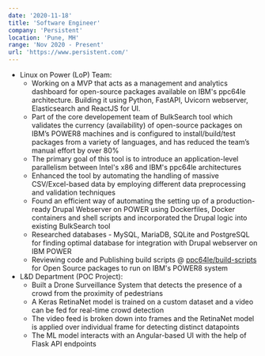 ```yaml
---
date: '2020-11-18'
title: 'Software Engineer'
company: 'Persistent'
location: 'Pune, MH'
range: 'Nov 2020 - Present'
url: 'https://www.persistent.com/'
---
```


- Linux on Power (LoP) Team:
    - Working on a MVP that acts as a management and analytics dashboard for open-source packages available on IBM's ppc64le architecture. Building it using Python, FastAPI, Uvicorn webserver, Elasticsearch and ReactJS for UI.
    - Part of the core developement team of BulkSearch tool which validates the currency (availability) of open-source packages on IBM’s POWER8 machines and is configured to install/build/test packages from a variety of languages, and has reduced the team’s manual effort by over 80%
    - The primary goal of this tool is to introduce an application-level parallelism between Intel's x86 and IBM's ppc64le architectures
    - Enhanced the tool by automating the handling of massive CSV/Excel-based data by employing different data preprocessing and validation techniques
    - Found an efficient way of automating the setting up of a production-ready Drupal Webserver on POWER using Dockerfiles, Docker containers and shell scripts and incorporated the Drupal logic into existing BulkSearch tool
    - Researched databases - MySQL, MariaDB, SQLite and PostgreSQL for finding optimal database for integration with Drupal webserver on IBM POWER
    - Reviewing code and Publishing build scripts @ [ppc64le/build-scripts](https://github.com/ppc64le/build-scripts) for Open Source packages to run on IBM's POWER8 system
- L&D Department (POC Project):
    - Built a Drone Surveillance System that detects the presence of a crowd from the proximity of pedestrians
    - A Keras RetinaNet model is trained on a custom dataset and a video can be fed for real-time crowd detection
    - The video feed is broken down into frames and the RetinaNet model is applied over individual frame for detecting distinct datapoints
    - The ML model interacts with an Angular-based UI with the help of Flask API endpoints
